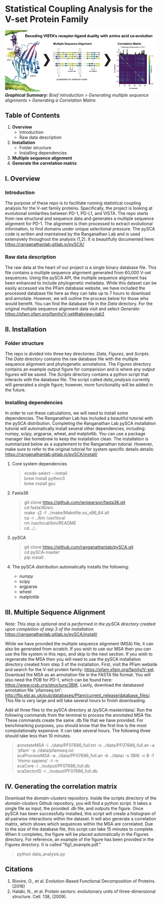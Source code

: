 # Statistical Coupling Analysis for the V-set Protein Family
![Graphical Summary of README](Figures/graphical_summary.png)
_**Graphical Summary:** Brief introduction >
Generating multiple sequence alignments > Generating a Correlation Matrix_

## Table of Contents
1. **Overview**
    * Introduction
    * Raw data description
2. **Installation**
    * Folder structure
    * Installing dependencies
3. **Multiple sequence alignment**
4. **Generate the correlation matrix**

## I. Overview
### Introduction
The purpose of these repo is to facilitate running statistical coupling analysis for the V-set family proteins.
Specifically, the project is looking at evolutional similarities between PD-1, PD-L1, and VISTA.
The repo starts from raw structural and sequence data and generates a multiple sequence alignment for PD-1.
The alignment is then processed to extract evolutional information,
to find domains under unique selectional pressure.
The pySCA code is written and maintained by the Ranganathan Lab and is used extensively throughout the analysis (1,2).
It is beautifully documented here:  
https://ranganathanlab.gitlab.io/pySCA/

### Raw data description

The raw data at the heart of our project is a single binary database file.
This file contains a multiple sequence alignment generated from 60,000 V-set sequences.
Using the pySCA API, the multiple sequence alignment has been enhanced to include phylogenetic metadata.
While this dataset can be easily accessed via the PFam database website,
we have included the processed database file here as they can take up to 7 hours to download and annotate.
However, we will outline the process below for those who would benefit.
You can find the database file in the _Data_ directory.
For the original multiple sequence alignment data visit and select _Generate_:  
https://pfam.xfam.org/family/V-set#tabview=tab3

## II. Installation
### Folder structure
The repo is divided into three key directories: _Data_, _Figures_, and _Scripts_.
The _Data_ directory contains the raw database file with the multiple sequence alignment and phylogenetic annotations.
The _Figures_ directory contains an example output figure for comparision and is where any output figures will be saved.
The _Scripts_ directory contains a python script that interacts with the database file.
The script called _data_analysis_ currently will generated a single figure;
however, more functionality will be added in the future.

### Installing dependencies
In order to run these calculations, we will need to install some dependencies.
The Ranganathan Lab has included a beautiful tutorial with the pySCA distribution.
Completing the Ranganathan Lab pySCA installation tutorial will automatically install several other dependencies, including:
numpy, scipy, argparse, wheel, and matplotlib.
You can use a package manager like homebrew to keep the installation clean.
The installation is summarized below as a supplement to the Ranganathan tutorial.
However, make sure to refer to the original tutorial for system specific details details:
https://ranganathanlab.gitlab.io/pySCA/install/

1. Core system dependencies
    > xcode-select --install  
    > brew install python3  
    > brew install gcc  

2. Fasta36
    > git clone https://github.com/wrpearson/fasta36.git  
    > cd fasta36/src  
    > make -j2 -f ../make/Makefile.os_x86_64 all  
    > cp -r ../bin /usr/local  
    > rm /usr/local/bin/README  
    > cd ../..  

3. pySCA
    > git clone https://github.com/ranganathanlab/pySCA.git  
    > cd pySCA-master  
    > pip install .  

4. The pySCA distribution automatically installs the following:
    * numpy
    * scipy
    * argparse
    * wheel
    * matplotlib

## III. Multiple Sequence Alignment

_Note: This step is optional and is performed in the pySCA directory created upon completion of step 3 of the installation._
https://ranganathanlab.gitlab.io/pySCA/install/

While we have provided the multiple sequence alignment (MSA) file, it can also be generated from scratch.
If you wish to use our MSA then you can use the file system in this repo, and skip to the next section.
If you wish to regenerate the MSA then you will need to use the pySCA installation directory created from step 3 of the installation.
First, visit the PFam website and search for the V-set protein family: https://pfam.xfam.org/family/V-set.
Download the MSA as an annotation file in the FASTA file format.
You will also need the PDB for PD-1, which can be found here: https://www.rcsb.org/structure/3BIK.
Lastly, download the databased annotation file 'pfamseq.txt': http://ftp.ebi.ac.uk/pub/databases/Pfam/current_release/database_files/.
This file is very large and will take several hours to finish downloading.  

Add all three files to the pySCA directory at /pySCA-master/data/.
Run the following commands from the terminal to process the annotated MSA file.
These commands create the same .db file that we have provided.
For benchmarking purposes, you should know that the first line is the most computationally expensive.
It can take several hours. The following three should take less than 10 minutes.

> annotateMSA -i ../data/PF07686_full.txt -o ../data/PF07686_full.an -a 'pfam' -p ./data/pfamseq.txt  
> scaProcessMSA -a ../data/PF07686_full.an -b ../data/ -s 3BIK -c B -f 'Homo sapiens' -t -n  
> scaCore -i ../output/PF07686_full.db  
> scaSectorID -i ../output/PF07686_full.db  

## IV. Generating the correlation matrix

Download the _domain-clusters_ repository.
Inside the scripts directory of the _domain-clusters_ Github repository,
you will find a python script.
It takes a single file as input, the provided .db file, and outputs the figure.
Once pySCA has been successfully installed,
this script will create a histogram of all pairwise interactions within the dataset.
It will also generate a correlation matrix, which shows which sequences within the MSA are correlated.
Due to the size of the database file, this script can take 15 minutes to complete.
When it completes, the figure will be placed automatically in the Figures directory.
For reference, an example of the figure has been provided in the Figures directory.
It is called "fig1_example.pdf."

> python data_analysis.py  

## Citations
1. Rivoire, O., et al. Evolution-Based Functional Decomposition of Proteins. (2016)
2. Halabi, N., et al. Protein sectors: evolutionary units of three-dimensional structure. Cell. 138, (2009).
